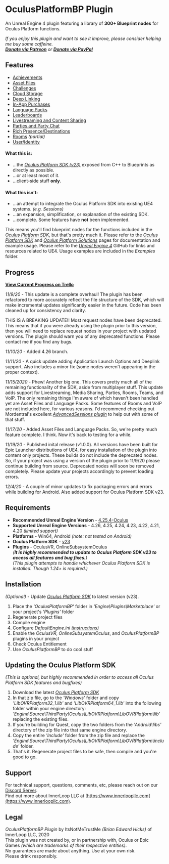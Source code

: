 # OculusPlatformBP Plugin

An Unreal Engine 4 plugin featuring a library of **300+ Blueprint nodes** for Oculus Platform functions.

*If you enjoy this plugin and want to see it improve, please consider helping me buy some caffeine.<br>
[**Donate via Patreon**](https://www.patreon.com/innerloopllc) or [**Donate via PayPal**](https://paypal.me/bhicks85)*

## Features
+ [Achievements](https://developer.oculus.com/documentation/unreal/ps-achievements)
+ [Asset Files](https://developer.oculus.com/documentation/unreal/ps-assets/)
+ [Challenges](https://developer.oculus.com/documentation/unreal/ps-challenges/)
+ [Cloud Storage](https://developer.oculus.com/documentation/unreal/ps-cloud-storage/)
+ [Deep Linking](https://developer.oculus.com/documentation/unreal/ps-deep-linking/)
+ [In-App Purchases](https://developer.oculus.com/documentation/unreal/ps-iap/)
+ [Language Packs](https://developer.oculus.com/documentation/unreal/ps-language-packs/)
+ [Leaderboards](https://developer.oculus.com/documentation/unreal/ps-leaderboards/)
+ [Livestreaming and Content Sharing](https://developer.oculus.com/documentation/unreal/ps-sharing/)
+ [Parties and Party Chat](https://developer.oculus.com/documentation/unreal/ps-parties/)
+ [Rich Presence/Destinations](https://developer.oculus.com/documentation/unreal/ps-rich-presence/)
+ [Rooms](https://developer.oculus.com/documentation/unreal/ps-rooms/) *(partial)*
+ [User/Identity](https://developer.oculus.com/documentation/unreal/ps-presence/)

#### What this is:
+ ...the [*Oculus Platform SDK (v23)*](https://developer.oculus.com/reference/platform/v19/) exposed from C++ to Blueprints as directly as possible.
+ ...or at least most of it.
+ ...client-side stuff **only**.

#### What this isn't:
+ ...an attempt to integrate the Oculus Platform SDK into existing UE4 systems. *(e.g. Sessions)*
+ ...an expansion, simplification, or explanation of the existing SDK.
+ ...complete. Some features have **not** been implemented.

This means you'll find blueprint nodes for the functions included in the [*Oculus Platform SDK*](https://developer.oculus.com/reference/platform/v19/), but that's pretty much it. Please refer to the [*Oculus Platform SDK*](https://developer.oculus.com/reference/platform/v19/) and [*Oculus Platform Solutions*](https://developer.oculus.com/documentation/unreal/ps-platform-intro/) pages for documentation and example usage. Please refer to the [*Unreal Engine 4*](https://github.com/EpicGames/UnrealEngine) GitHub for links and resources related to UE4. Usage examples are included in the *Examples* folder.

## Progress
[**View Current Progress on Trello**](https://trello.com/b/TNGt3Yer/oculusplatformbp)<br>

*11/9/20* - This update is a complete overhaul! The plugin has been refactored to more accurately reflect the file structure of the SDK, which will make incremental updates significantly easier in the future. Code has been cleaned up for consistency and clarity.

THIS IS A BREAKING UPDATE!! Most request nodes have been deprecated. This means that if you were already using the plugin prior to this version, then you will need to replace request nodes in your project with updated versions. The plugin should warn you of any deprecated functions. Please contact me if you find any bugs.

*11/10/20* - Added 4.26 branch.

*11/11/20* - A quick update adding Application Launch Options and Deeplink support. Also includes a minor fix (some nodes weren't appearing in the proper context).

*11/15/2020* - Phew! Another big one. This covers pretty much all of the remaining functionality of the SDK, aside from multiplayer stuff. This update adds support for Livestreaming, Media Sharing, Parties, Rooms, Teams, and VoIP. The only remaining things I'm aware of which haven't been handled yet are Asset Files and Language Packs. Some features of Rooms and VoIP are not included here, for various reasons. I'd recommend checking out Mordentral's excellent [*AdvancedSessions plugin*](https://github.com/mordentral/AdvancedSessionsPlugin) to help out with some of that stuff.

*11/17/20* - Added Asset Files and Language Packs. So, we're pretty much feature complete. I think. Now it's back to testing for a while.

*11/19/20* - Published inital release (v1.0.0). All versions have been built for Epic Launcher distributions of UE4, for easy installation of the plugin into content only projects. These builds do not include the deprecated nodes. So, if your project was using a version of the plugin prior to 11/9/20 please continue building from source. Deprecated nodes will soon be removed completely. Please update your projects accordingly to prevent loading errors.

*12/4/20* - A couple of minor updates to fix packaging errors and errors while building for Android. Also added support for Oculus Platform SDK v23.

## Requirements
* **Recommended Unreal Engine Version** - [4.25.4-Oculus](https://github.com/Oculus-VR/UnrealEngine/tree/4.25)
* **Supported Unreal Engine Versions** - 4.26, 4.25, 4.24, 4.23, 4.22, 4.21, 4.20 *(limited support)*
* **Platforms** - Win64, Android *(note: not tested on Android)*
* **Oculus Platform SDK** - [v23](https://developer.oculus.com/downloads/package/oculus-platform-sdk/19.0.0/)<br>
* **Plugins** - OculusVR, OnlineSubsystemOculus<br>
*(**It is highly recommended to update to Oculus Platform SDK v23 to access all features and bug fixes.**)*<br>
*(This plugin attempts to handle whichever Oculus Platform SDK is installed. Though 1.24+ is required.)*<br>

## Installation
*(Optional)* - Update [*Oculus Platform SDK*](https://developer.oculus.com/downloads/package/oculus-platform-sdk/) to latest version (v23).
1) Place the *'OculusPlatformBP'* folder in *'Engine\Plugins\Marketplace'* or your project's *'Plugins'* folder
2) Regenerate project files
3) Compile engine
4) Configure *DefaultEngine.ini [(instructions)](https://developer.oculus.com/documentation/unreal/ps-setup/)*
5) Enable the *OculusVR*, *OnlineSubsystemOculus*, and *OculusPlatformBP* plugins in your project
6) Check Oculus Entitlement
7) Use *OculusPlatformBP* to do cool stuff

## Updating the Oculus Platform SDK
*(This is optional, but highly recommended in order to access all Oculus Platform SDK features and bugfixes)*
1) Download the latest [*Oculus Platform SDK*](https://developer.oculus.com/downloads/package/oculus-platform-sdk/)
2) In that zip file, go to the *'Windows'* folder and copy *'LibOVRPlatform32_1.lib'* and *'LibOVRPlatform64_1.lib'* into the following folder within your engine directory: *'Engine\Source\ThirdParty\Oculus\LibOVRPlatform\LibOVRPlatform\lib'* replacing the existing files.
3) If you're building for Quest, copy the two folders from the *'Android\libs'* directory of the zip file into that same engine directory.
4) Copy the entire *'Include'* folder from the zip file and replace the *'Engine\Source\ThirdParty\Oculus\LibOVRPlatform\LibOVRPlatform\include'* folder.
5) That's it. Regenerate project files to be safe, then compile and you're good to go.

## Support
For technical support, questions, comments, etc, please reach out on our [Discord Server](https://discord.gg/k6KxJvq).<br>
Find out more about InnerLoop LLC at [https://www.innerloopllc.com](https://www.innerloopllc.com).

## Legal
*OculusPlatformBP Plugin* by ItsNotMeTrustMe *(Brian Edward Hicks)* of InnerLoop LLC, 2020<br>
This plugin was not created by, or in partnership with, Oculus or Epic Games *(which are trademarks of their respective entities)*.<br>
No guarantees are made about anything. Use at your own risk.<br>
Please drink responsibly.
